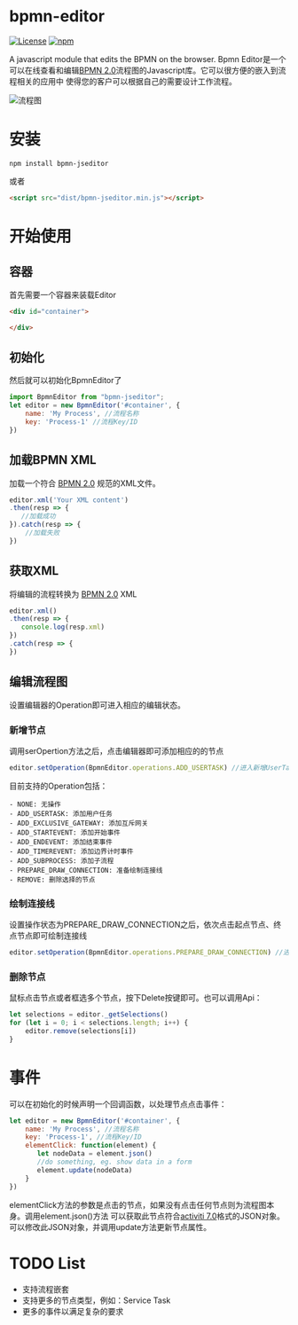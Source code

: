 # bpmn-editor
[![License](https://img.shields.io/badge/License-MIT-blue.svg)](https://github.com/catstiger/bpmn-editor/blob/6251df02dd80a45d274c8f4b1e435efce47a0684/LICENSE)
[![npm](https://img.shields.io/badge/npm-v6.3.0-blue)](https://www.npmjs.com/package/bpmn-jseditor)

A javascript module that edits the BPMN on the browser.
Bpmn Editor是一个可以在线查看和编辑[BPMN 2.0](https://www.omg.org/spec/BPMN/2.0/PDF "BPMN 2.0")流程图的Javascript库。它可以很方便的嵌入到流程相关的应用中
使得您的客户可以根据自己的需要设计工作流程。

![流程图](https://assets.honqun.cn/assets/process.jpg?x-oss-process=image/resize,w_830,m_lfit)

# 安装
```shell script
npm install bpmn-jseditor
```
或者
```html
<script src="dist/bpmn-jseditor.min.js"></script>
```

# 开始使用
## 容器
首先需要一个容器来装载Editor
```html
<div id="container">

</div>
```
## 初始化
然后就可以初始化BpmnEditor了
```javascript
import BpmnEditor from "bpmn-jseditor";
let editor = new BpmnEditor('#container', {
    name: 'My Process', //流程名称
    key: 'Process-1' //流程Key/ID
})
```
## 加载BPMN XML
加载一个符合 [BPMN 2.0](https://www.omg.org/spec/BPMN/2.0/PDF "BPMN 2.0") 规范的XML文件。
```javascript
editor.xml('Your XML content')
.then(resp => {
   //加载成功
}).catch(resp => {
    //加载失败
})
```

## 获取XML
将编辑的流程转换为 [BPMN 2.0](https://www.omg.org/spec/BPMN/2.0/PDF "BPMN 2.0") XML
```javascript
editor.xml()
.then(resp => {
   console.log(resp.xml)
})
.catch(resp => {
})
```
## 编辑流程图
设置编辑器的Operation即可进入相应的编辑状态。
### 新增节点
调用serOpertion方法之后，点击编辑器即可添加相应的的节点
```javascript
editor.setOperation(BpmnEditor.operations.ADD_USERTASK) //进入新增UserTask状态
```
目前支持的Operation包括：

    - NONE: 无操作
    - ADD_USERTASK: 添加用户任务 
    - ADD_EXCLUSIVE_GATEWAY: 添加互斥网关
    - ADD_STARTEVENT: 添加开始事件
    - ADD_ENDEVENT: 添加结束事件
    - ADD_TIMEREVENT: 添加边界计时事件
    - ADD_SUBPROCESS: 添加子流程
    - PREPARE_DRAW_CONNECTION: 准备绘制连接线
    - REMOVE: 删除选择的节点
    
### 绘制连接线
设置操作状态为PREPARE_DRAW_CONNECTION之后，依次点击起点节点、终点节点即可绘制连接线
```javascript
editor.setOperation(BpmnEditor.operations.PREPARE_DRAW_CONNECTION) //进入绘制连接线状态
```
### 删除节点
鼠标点击节点或者框选多个节点，按下Delete按键即可。也可以调用Api：
```javascript
let selections = editor._getSelections()
for (let i = 0; i < selections.length; i++) {
    editor.remove(selections[i])
}
```

# 事件
可以在初始化的时候声明一个回调函数，以处理节点点击事件：
```javascript
let editor = new BpmnEditor('#container', {
    name: 'My Process', //流程名称
    key: 'Process-1', //流程Key/ID
    elementClick: function(element) {
       let nodeData = element.json()
       //do something, eg. show data in a form
       element.update(nodeData)
    }
})
```
elementClick方法的参数是点击的节点，如果没有点击任何节点则为流程图本身。调用element.json()方法
可以获取此节点符合[activiti 7.0](https://github.com/Activiti/Activiti/ "Activiti 7")格式的JSON对象。
可以修改此JSON对象，并调用update方法更新节点属性。

# TODO List
- 支持流程嵌套
- 支持更多的节点类型，例如：Service Task
- 更多的事件以满足复杂的要求
